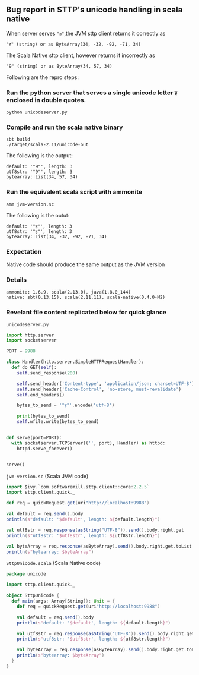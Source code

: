 ## Bug report in STTP's unicode handling in scala native

When server serves `"ह"`,the JVM sttp client returns it correctly as
```
"ह" (string) or as ByteArray(34, -32, -92, -71, 34)
```
The Scala Native sttp client, however returns it incorrectly as
```
"9" (string) or as ByteArray(34, 57, 34)
```


Following are the repro steps:

### Run the python server that serves a single unicode letter `ह` enclosed in double quotes.
```
python unicodeserver.py
```

### Compile and run the scala native binary
```
sbt build
./target/scala-2.11/unicode-out
```

The following is the output:

```
default: '"9"', length: 3
utf8str: '"9"', length: 3
bytearray: List(34, 57, 34)
```

### Run the equivalent scala script with ammonite
```
amm jvm-version.sc
```

The following is the outut:

```
default: '"ह"', length: 3
utf8str: '"ह"', length: 3
bytearray: List(34, -32, -92, -71, 34)
```

### Expectation
Native code should produce the same output as the JVM version

### Details
```
ammonite: 1.6.9, scala(2.13.0), java(1.8.0_144)
native: sbt(0.13.15), scala(2.11.11), scala-native(0.4.0-M2)
```

### Revelant file content replicated below for quick glance

`unicodeserver.py`
```python
import http.server
import socketserver

PORT = 9988

class Handler(http.server.SimpleHTTPRequestHandler):
  def do_GET(self):
    self.send_response(200)

    self.send_header('Content-type', 'application/json; charset=UTF-8')
    self.send_header('Cache-Control', 'no-store, must-revalidate')
    self.end_headers() 

    bytes_to_send = '"ह"'.encode('utf-8')

    print(bytes_to_send)
    self.wfile.write(bytes_to_send)


def serve(port=PORT):
  with socketserver.TCPServer(('', port), Handler) as httpd:
    httpd.serve_forever()


serve()
```

`jvm-version.sc` (Scala JVM code)
```scala
import $ivy.`com.softwaremill.sttp.client::core:2.2.5`
import sttp.client.quick._

def req = quickRequest.get(uri"http://localhost:9988")

val default = req.send().body
println(s"default: '$default', length: ${default.length}")

val utf8str = req.response(asString("UTF-8")).send().body.right.get
println(s"utf8str: '$utf8str', length: ${utf8str.length}")

val byteArray = req.response(asByteArray).send().body.right.get.toList
println(s"bytearray: $byteArray")
```

`SttpUnicode.scala` (Scala Native code)
```scala
package unicode

import sttp.client.quick._

object SttpUnicode {
  def main(args: Array[String]): Unit = {
    def req = quickRequest.get(uri"http://localhost:9988")

    val default = req.send().body
    println(s"default: '$default', length: ${default.length}")

    val utf8str = req.response(asString("UTF-8")).send().body.right.get
    println(s"utf8str: '$utf8str', length: ${utf8str.length}")

    val byteArray = req.response(asByteArray).send().body.right.get.toList
    println(s"bytearray: $byteArray")
  }
}
```

